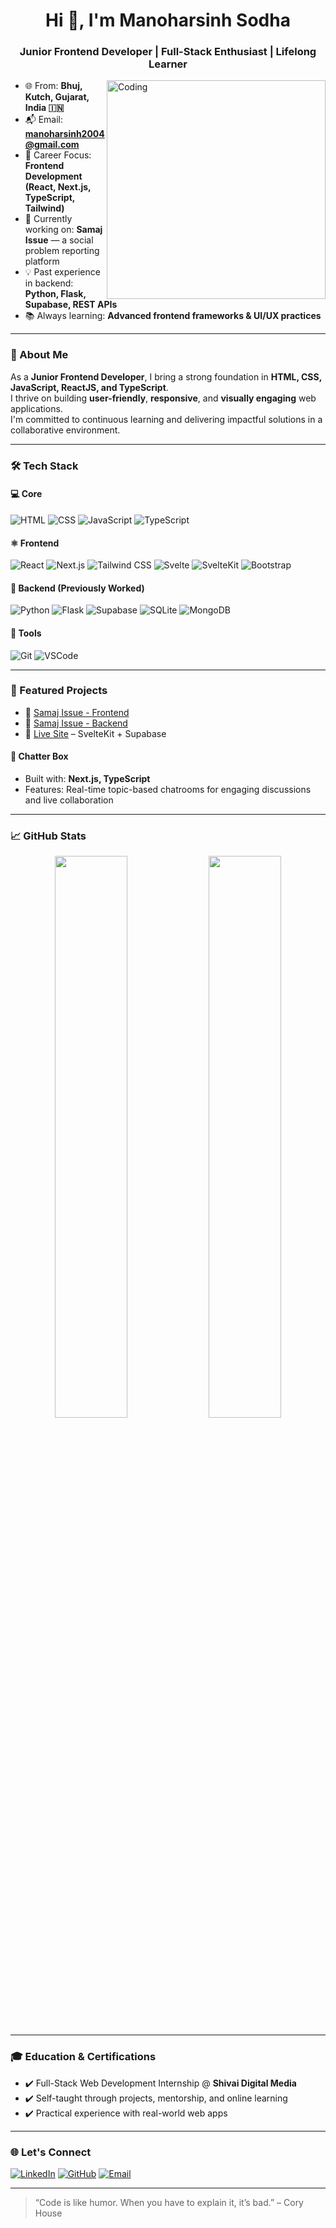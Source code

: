 <!-- Profile README -->

<h1 align="center">Hi 👋, I'm Manoharsinh Sodha</h1>
<h3 align="center">Junior Frontend Developer | Full-Stack Enthusiast | Lifelong Learner</h3>

<img align="right" alt="Coding" width="350" src="https://i.pinimg.com/originals/fd/52/a6/fd52a6f69a512fbbcc804cb68d2074b6.gif" />

- 🌐 From: **Bhuj, Kutch, Gujarat, India 🇮🇳**
- 📬 Email: **[manoharsinh2004@gmail.com](mailto:manoharsinh2004@gmail.com)**
- 🎯 Career Focus: **Frontend Development (React, Next.js, TypeScript, Tailwind)**  
- 🔭 Currently working on: **Samaj Issue** — a social problem reporting platform  
- 💡 Past experience in backend: **Python, Flask, Supabase, REST APIs**  
- 📚 Always learning: **Advanced frontend frameworks & UI/UX practices**

---

### 🧠 About Me

As a **Junior Frontend Developer**, I bring a strong foundation in **HTML, CSS, JavaScript, ReactJS, and TypeScript**.  
I thrive on building **user-friendly**, **responsive**, and **visually engaging** web applications.  
I'm committed to continuous learning and delivering impactful solutions in a collaborative environment.

---

### 🛠️ Tech Stack

#### 💻 Core
![HTML](https://img.shields.io/badge/-HTML5-E34F26?style=flat&logo=html5&logoColor=white)
![CSS](https://img.shields.io/badge/-CSS3-1572B6?style=flat&logo=css3&logoColor=white)
![JavaScript](https://img.shields.io/badge/-JavaScript-F7DF1E?style=flat&logo=javascript&logoColor=black)
![TypeScript](https://img.shields.io/badge/-TypeScript-3178C6?style=flat&logo=typescript&logoColor=white)

#### ⚛️ Frontend
![React](https://img.shields.io/badge/-React-61DAFB?style=flat&logo=react&logoColor=black)
![Next.js](https://img.shields.io/badge/-Next.js-000000?style=flat&logo=next.js)
![Tailwind CSS](https://img.shields.io/badge/-Tailwind%20CSS-38B2AC?style=flat&logo=tailwind-css&logoColor=white)
![Svelte](https://img.shields.io/badge/-Svelte-FF3E00?style=flat&logo=svelte&logoColor=white)
![SvelteKit](https://img.shields.io/badge/-SvelteKit-000000?style=flat&logo=svelte&logoColor=white)
![Bootstrap](https://img.shields.io/badge/-Bootstrap-7952B3?style=flat&logo=bootstrap&logoColor=white)

#### 🧩 Backend (Previously Worked)
![Python](https://img.shields.io/badge/-Python-3776AB?style=flat&logo=python&logoColor=white)
![Flask](https://img.shields.io/badge/-Flask-000000?style=flat&logo=flask)
![Supabase](https://img.shields.io/badge/-Supabase-3ECF8E?style=flat&logo=supabase&logoColor=white)
![SQLite](https://img.shields.io/badge/-SQLite-003B57?style=flat&logo=sqlite&logoColor=white)
![MongoDB](https://img.shields.io/badge/-MongoDB-47A248?style=flat&logo=mongodb)

#### 🔧 Tools
![Git](https://img.shields.io/badge/-Git-F05032?style=flat&logo=git&logoColor=white)
![VSCode](https://img.shields.io/badge/-VS%20Code-007ACC?style=flat&logo=visual-studio-code&logoColor=white)

---

### 🚀 Featured Projects

- 🔗 [Samaj Issue - Frontend](https://github.com/Sodha-Manoharsinh/samaj-issue-frontend)  
- 🔗 [Samaj Issue - Backend](https://github.com/Sodha-Manoharsinh/samaj-issue-backend)  
- 🔗 [Live Site](https://samaj-issue-frontend.vercel.app) – SvelteKit + Supabase

#### 💬 Chatter Box
- Built with: **Next.js, TypeScript**
- Features: Real-time topic-based chatrooms for engaging discussions and live collaboration

---

### 📈 GitHub Stats

<p align="center">
  <img width="48%" src="https://github-readme-stats.vercel.app/api?username=Sodha-Manoharsinh&show_icons=true&theme=tokyonight" />
  <img width="48%" src="https://github-readme-streak-stats.herokuapp.com/?user=Sodha-Manoharsinh&theme=tokyonight" />
</p>

---

### 🎓 Education & Certifications
- ✔️ Full-Stack Web Development Internship @ **Shivai Digital Media**  
- ✔️ Self-taught through projects, mentorship, and online learning  
- ✔️ Practical experience with real-world web apps

---

### 🌐 Let's Connect

[![LinkedIn](https://img.shields.io/badge/-LinkedIn-0077B5?style=flat&logo=linkedin&logoColor=white)](https://www.linkedin.com/in/manoharsinh-sodha/)
[![GitHub](https://img.shields.io/badge/-GitHub-181717?style=flat&logo=github&logoColor=white)](https://github.com/Sodha-Manoharsinh)
[![Email](https://img.shields.io/badge/-Email-D14836?style=flat&logo=gmail&logoColor=white)](mailto:manoharsinh2004@gmail.com)

---

> “Code is like humor. When you have to explain it, it’s bad.” – Cory House
